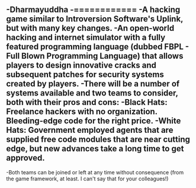 -Dharmayuddha
-============
-A hacking game similar to Introversion Software's Uplink, but with many key changes.
-An open-world hacking and internet simulator with a fully featured programming language (dubbed FBPL - Full Blown Programming Language) that allows players to design innovative cracks and subsequent patches for security systems created by players.
-There will be a number of systems available and two teams to consider, both with their pros and cons:
-Black Hats: Freelance hackers with no organization. Bleeding-edge code for the right price.
-White Hats: Government employed agents that are supplied free code modules that are near cutting edge, but new advances take a long time to get approved.
-
-Both teams can be joined or left at any time without consequence (from the game framework, at least. I can't say that for your colleagues!)
